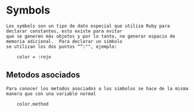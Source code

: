 # Symbols

    Los symbols son un tipo de dato especial que utiliza Ruby para declarar constantes, esto existe para evitar
    que se generen más objetos y por lo tanto, no generar espacio de memoria adicional.  Para declarar un símbolo
    se utilizan los dos puntos “”:"", ejemplo:

        color = :rojo

## Metodos asociados

    Para conocer los metodos asociados a los simbolos se hace de la misma manera que con una variable normal

        color.method
